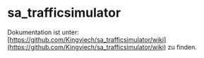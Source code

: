 # sa_trafficsimulator

Dokumentation ist unter: [https://github.com/Kingviech/sa_trafficsimulator/wiki](https://github.com/Kingviech/sa_trafficsimulator/wiki) zu finden.
